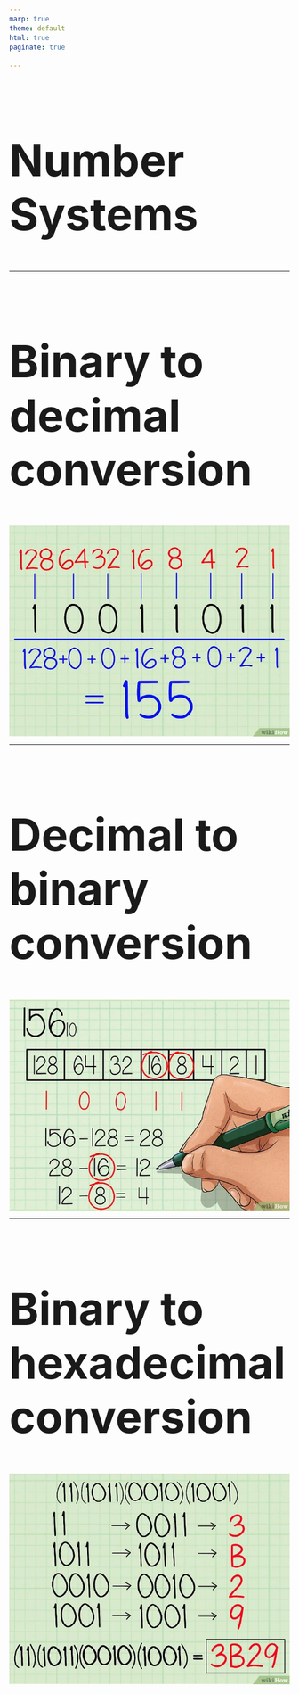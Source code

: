 ```yaml
---
marp: true
theme: default
html: true
paginate: true

---
```

<style>
img[alt~="center"] {
  display: block;
  margin: 0 auto;
}
</style>

<style scoped>
h1 {
  font-size: 80px;
}
</style>

<!-- _class: invert -->

<!-- _paginate: false -->

# Number Systems

<!-- _footer: "📕 CCNA1v7 Module 5 Number Systems\n🧑🏻‍🏫 Pedro Durán" -->

---

# Binary to decimal conversion

![w:700 center](img/binarytodecimal.png)


<!-- _footer: 📝 4.1.3 -->

---

# Decimal to binary conversion

![w:700 center](img/decimaltobinary.jpg)

---

# Binary to hexadecimal conversion

![w:700 center](img/binarytohexadecimal.jpg)
